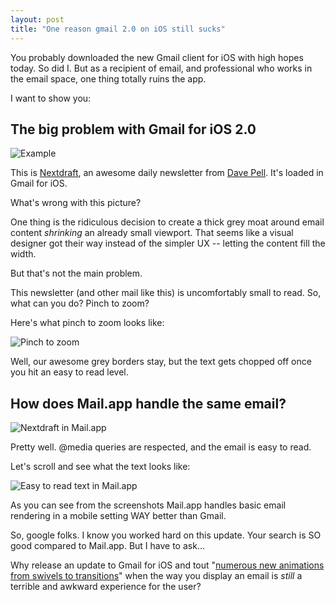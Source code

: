 ```yaml
---
layout: post
title: "One reason gmail 2.0 on iOS still sucks"
---
```


You probably downloaded the new Gmail client for iOS with high hopes today. So did I. But as a recipient of email, and professional who works in the email space, one thing totally ruins the app.

I want to show you:

## The big problem with Gmail for iOS 2.0

![Example](http://dl.dropbox.com/u/2454/Slingshot/Pictures/Gmail-2-ios.png)

This is [Nextdraft](http://nextdraft.com/), an awesome daily newsletter from [Dave Pell](http://twitter.com/davepell). It's loaded in Gmail for iOS.

What's wrong with this picture?

One thing is the ridiculous decision to create a thick grey moat around email content *shrinking* an already small viewport. That seems like a visual designer got their way instead of the simpler UX -- letting the content fill the width.

But that's not the main problem.

This newsletter (and other mail like this) is uncomfortably small to read. So, what can you do? Pinch to zoom?

Here's what pinch to zoom looks like:

![Pinch to zoom](http://dl.dropbox.com/u/2454/Slingshot/Pictures/gmail2-ios-zoomed.png)

Well, our awesome grey borders stay, but the text gets chopped off once you hit an easy to read level.

## How does Mail.app handle the same email?

![Nextdraft in Mail.app](http://dl.dropbox.com/u/2454/Slingshot/Pictures/mail.app-ios.png)

Pretty well. @media queries are respected, and the email is easy to read.

Let's scroll and see what the text looks like:

![Easy to read text in Mail.app](http://dl.dropbox.com/u/2454/Slingshot/Pictures/Mail.app-text.png)

As you can see from the screenshots Mail.app handles basic email rendering in a mobile setting WAY better than Gmail.

So, google folks. I know you worked hard on this update. Your search is SO good compared to Mail.app. But I have to ask...

Why release an update to Gmail for iOS and tout "[numerous new animations from swivels to transitions](http://gmailblog.blogspot.com/2012/12/the-gmail-app-for-iphone-and-ipad.html)" when the way you display an email is *still* a terrible and awkward experience for the user?
